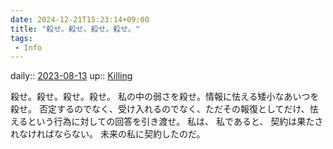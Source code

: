 ```yaml
---
date: 2024-12-21T15:23:14+09:00
title: "殺せ。殺せ。殺せ。殺せ。"
tags:
 - Info
---
```


daily:: [2023-08-13](/Daily_Note/2023-08-13.md)
up:: [Killing](Bar/Novel/Topics/Killing.md)

殺せ。殺せ。殺せ。殺せ。
私の中の弱さを殺せ。情報に怯える矮小なあいつを殺せ。
否定するのでなく、受け入れるのでなく、ただその報復としてだけ、怯えるという行為に対しての回答を引き渡せ。
私は、
私であると、
契約は果たされなければならない。
未来の私に契約したのだ。